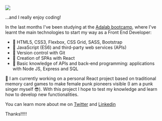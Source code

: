 
<img src="https://i.postimg.cc/kM0tvpmD/descarga.png"/>

...and I really enjoy coding! 

In the last months I've been studying at the [Adalab bootcamp](https://adalab.es/cursos-desarrollo-web "Adalab's Homepage"), 
where I've learnt the main technologies to start my way as a Front End Developer:

- 🌠 HTML5, CSS3, Flexbox, CSS Grid, SASS, Bootstrap
- 🌠 JavaScript (ES6) and third-party web services (APIs)
- 🌠 Version control with Git
- 🌠 Creation of SPAs with React
- 🌠 Basic knowledge of APIs and back-end programming: applications with Node JS, Express and SQL


💜 I am currently working on a personal React project based on traditional memory card games to make female punk pioneers visible (I am a punk singer myself 😎).
With this project I hope to test my knowledge and learn how to develop new functionalities. 

You can learn more about me on [Twitter](https://twitter.com/BarbsMoran) and [Linkedin](https://www.linkedin.com/in/b%C3%A1rbara-m-728b72b0)

Thanks!!!!!
